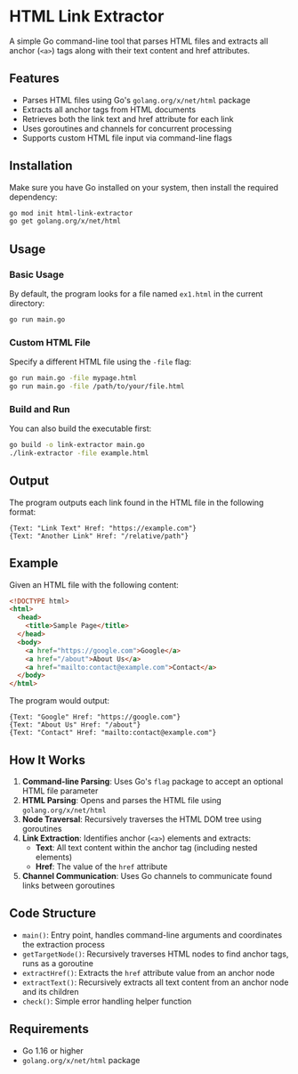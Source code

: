 # HTML Link Extractor

A simple Go command-line tool that parses HTML files and extracts all anchor (`<a>`) tags along with their text content and href attributes.

## Features

- Parses HTML files using Go's `golang.org/x/net/html` package
- Extracts all anchor tags from HTML documents
- Retrieves both the link text and href attribute for each link
- Uses goroutines and channels for concurrent processing
- Supports custom HTML file input via command-line flags

## Installation

Make sure you have Go installed on your system, then install the required dependency:

```bash
go mod init html-link-extractor
go get golang.org/x/net/html
```

## Usage

### Basic Usage

By default, the program looks for a file named `ex1.html` in the current directory:

```bash
go run main.go
```

### Custom HTML File

Specify a different HTML file using the `-file` flag:

```bash
go run main.go -file mypage.html
go run main.go -file /path/to/your/file.html
```

### Build and Run

You can also build the executable first:

```bash
go build -o link-extractor main.go
./link-extractor -file example.html
```

## Output

The program outputs each link found in the HTML file in the following format:

```
{Text: "Link Text" Href: "https://example.com"}
{Text: "Another Link" Href: "/relative/path"}
```

## Example

Given an HTML file with the following content:

```html
<!DOCTYPE html>
<html>
  <head>
    <title>Sample Page</title>
  </head>
  <body>
    <a href="https://google.com">Google</a>
    <a href="/about">About Us</a>
    <a href="mailto:contact@example.com">Contact</a>
  </body>
</html>
```

The program would output:

```
{Text: "Google" Href: "https://google.com"}
{Text: "About Us" Href: "/about"}
{Text: "Contact" Href: "mailto:contact@example.com"}
```

## How It Works

1. **Command-line Parsing**: Uses Go's `flag` package to accept an optional HTML file parameter
2. **HTML Parsing**: Opens and parses the HTML file using `golang.org/x/net/html`
3. **Node Traversal**: Recursively traverses the HTML DOM tree using goroutines
4. **Link Extraction**: Identifies anchor (`<a>`) elements and extracts:
   - **Text**: All text content within the anchor tag (including nested elements)
   - **Href**: The value of the `href` attribute
5. **Channel Communication**: Uses Go channels to communicate found links between goroutines

## Code Structure

- `main()`: Entry point, handles command-line arguments and coordinates the extraction process
- `getTargetNode()`: Recursively traverses HTML nodes to find anchor tags, runs as a goroutine
- `extractHref()`: Extracts the `href` attribute value from an anchor node
- `extractText()`: Recursively extracts all text content from an anchor node and its children
- `check()`: Simple error handling helper function

## Requirements

- Go 1.16 or higher
- `golang.org/x/net/html` package
